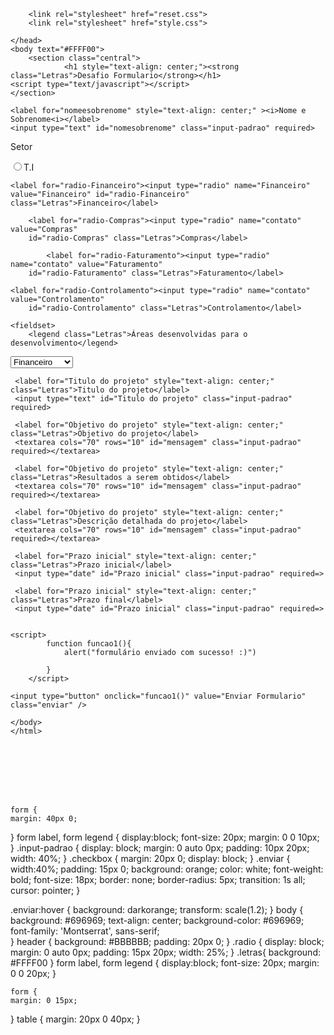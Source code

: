 <!DOCTYPE html>
<html lang="pt-br">
	<head>
		<meta charset="UTF-8">
		<meta name="viewport" content="width=device-width">
		<title>Desafio Alura</title>
	
		<link rel="stylesheet" href="reset.css">
		<link rel="stylesheet" href="style.css">

	</head>
	<body text="#FFFF00">
		<section class="central">	
				<h1 style="text-align: center;"><strong class="Letras">Desafio Formulario</strong></h1>
	<script type="text/javascript"></script>
	</section>

<form>
	
	<label for="nomeesobrenome" style="text-align: center;" ><i>Nome e Sobrenome<i></label>
	<input type="text" id="nomesobrenome" class="input-padrao" required>


<div>
	<p class="Letras">Setor</p>
	<label for="radio-T.I"><input type="radio" name="contato" value="T.I"
		id="radio-T.I" class="Letras">T.I</label>

	<label for="radio-Financeiro"><input type="radio" name="Financeiro" value="Financeiro" id="radio-Financeiro" class="Letras">Financeiro</label>

		<label for="radio-Compras"><input type="radio" name="contato" value="Compras"
		id="radio-Compras" class="Letras">Compras</label>

			<label for="radio-Faturamento"><input type="radio" name="contato" value="Faturamento"
		id="radio-Faturamento" class="Letras">Faturamento</label>

	<label for="radio-Controlamento"><input type="radio" name="contato" value="Controlamento"
		id="radio-Controlamento" class="Letras">Controlamento</label>



	

</div>

	<fieldset>
		<legend class="Letras">Áreas desenvolvidas para o desenvolvimento</legend>
<select>
	<option>Financeiro</option>
	<option>Compras</option>
	<option>Controladora</option>
	<option>Faturamento</option>
	<option>T.I</option>

	
</select>
	</fieldset>




     <label for="Titulo do projeto" style="text-align: center;" class="Letras">Titulo do projeto</label>
     <input type="text" id="Titulo do projeto" class="input-padrao" required>

     <label for="Objetivo do projeto" style="text-align: center;" class="Letras">Objetivo do projeto</label>
     <textarea cols="70" rows="10" id="mensagem" class="input-padrao" required></textarea>

     <label for="Objetivo do projeto" style="text-align: center;" class="Letras">Resultados a serem obtidos</label>
     <textarea cols="70" rows="10" id="mensagem" class="input-padrao" required></textarea>

     <label for="Objetivo do projeto" style="text-align: center;" class="Letras">Descrição detalhada do projeto</label>
     <textarea cols="70" rows="10" id="mensagem" class="input-padrao" required></textarea>

     <label for="Prazo inicial" style="text-align: center;" class="Letras">Prazo inicial</label>
     <input type="date" id="Prazo inicial" class="input-padrao" required=>

     <label for="Prazo inicial" style="text-align: center;" class="Letras">Prazo final</label>
     <input type="date" id="Prazo inicial" class="input-padrao" required=>


	<script>
			function funcao1(){
				alert("formulário enviado com sucesso! :)")

			}
		</script>

 	<input type="button" onclick="funcao1()" value="Enviar Formulario" class="enviar" />




</form>


	</body>
	</html>
    
    
    
    
    
    
    
    
    form {
	margin: 40px 0;
}
form label, form legend {
	display:block;
	font-size: 20px;
	margin: 0 0 10px;
}
.input-padrao {
		display: block;
	margin: 0 auto 0px;
	padding: 10px 20px;
	width: 40%;
}
.checkbox {
	margin: 20px 0;
	display: block;
}
.enviar {
	width:40%;
	padding: 15px 0;
	background: orange;
	color: white;
	font-weight: bold;
	font-size: 18px;
	border: none;
	border-radius: 5px;
	transition: 1s all;
	cursor: pointer;
}

.enviar:hover {
	background: darkorange;
	transform: scale(1.2);
}
body {
	background: #696969;
	text-align: center;
	background-color: #696969;
	font-family: 'Montserrat', sans-serif;                                                                                                                                       
}
header {
	background: #BBBBBB;
	padding: 20px 0;
}
.radio {
	display: block;
	margin: 0 auto 0px;
	padding: 15px 20px;
	width: 25%;
}
.letras{
	background: #FFFF00
}
form label, form legend {
	display:block;
	font-size: 20px;
	margin: 0 0 20px;
	}

	form {
	margin: 0 15px;
}
table {
	margin: 20px 0 40px;
}
